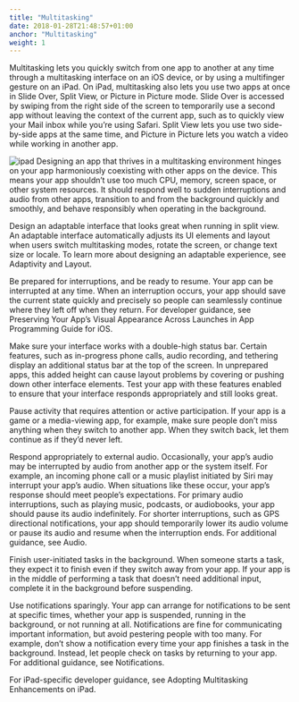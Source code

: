 ```yaml
---
title: "Multitasking"
date: 2018-01-28T21:48:57+01:00
anchor: "Multitasking"
weight: 1
---
```


Multitasking lets you quickly switch from one app to another at any time through a multitasking interface on an iOS device, or by using a multifinger gesture on an iPad. On iPad, multitasking also lets you use two apps at once in Slide Over, Split View, or Picture in Picture mode. Slide Over is accessed by swiping from the right side of the screen to temporarily use a second app without leaving the context of the current app, such as to quickly view your Mail inbox while you’re using Safari. Split View lets you use two side-by-side apps at the same time, and Picture in Picture lets you watch a video while working in another app.

![ipad](https://developer.apple.com/design/human-interface-guidelines/ios/images/picture-in-picture-controls_2x.png")
Designing an app that thrives in a multitasking environment hinges on your app harmoniously coexisting with other apps on the device. This means your app shouldn’t use too much CPU, memory, screen space, or other system resources. It should respond well to sudden interruptions and audio from other apps, transition to and from the background quickly and smoothly, and behave responsibly when operating in the background.

Design an adaptable interface that looks great when running in split view. An adaptable interface automatically adjusts its UI elements and layout when users switch multitasking modes, rotate the screen, or change text size or locale. To learn more about designing an adaptable experience, see Adaptivity and Layout.

Be prepared for interruptions, and be ready to resume. Your app can be interrupted at any time. When an interruption occurs, your app should save the current state quickly and precisely so people can seamlessly continue where they left off when they return. For developer guidance, see Preserving Your App’s Visual Appearance Across Launches in App Programming Guide for iOS.

Make sure your interface works with a double-high status bar. Certain features, such as in-progress phone calls, audio recording, and tethering display an additional status bar at the top of the screen. In unprepared apps, this added height can cause layout problems by covering or pushing down other interface elements. Test your app with these features enabled to ensure that your interface responds appropriately and still looks great.

Pause activity that requires attention or active participation. If your app is a game or a media-viewing app, for example, make sure people don’t miss anything when they switch to another app. When they switch back, let them continue as if they’d never left.

Respond appropriately to external audio. Occasionally, your app’s audio may be interrupted by audio from another app or the system itself. For example, an incoming phone call or a music playlist initiated by Siri may interrupt your app’s audio. When situations like these occur, your app’s response should meet people’s expectations. For primary audio interruptions, such as playing music, podcasts, or audiobooks, your app should pause its audio indefinitely. For shorter interruptions, such as GPS directional notifications, your app should temporarily lower its audio volume or pause its audio and resume when the interruption ends. For additional guidance, see Audio.

Finish user-initiated tasks in the background. When someone starts a task, they expect it to finish even if they switch away from your app. If your app is in the middle of performing a task that doesn’t need additional input, complete it in the background before suspending.

Use notifications sparingly. Your app can arrange for notifications to be sent at specific times, whether your app is suspended, running in the background, or not running at all. Notifications are fine for communicating important information, but avoid pestering people with too many. For example, don’t show a notification every time your app finishes a task in the background. Instead, let people check on tasks by returning to your app. For additional guidance, see Notifications.

For iPad-specific developer guidance, see Adopting Multitasking Enhancements on iPad.